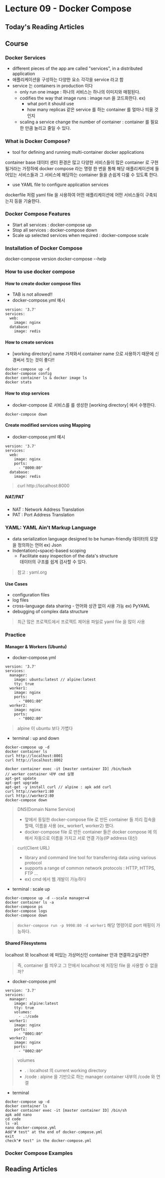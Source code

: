 # Lecture 09 - Docker Compose

## Today's Reading Articles

## Course
### Docker Services 
- different pieces of the app are called "services", in a distributed application
- 애플리케이션을 구성하는 다양한 요소 각각을 service 라고 함
- service 는 containers in production 이다
    - only run one image : 하나의 서비스는 하나의 이미지와 매핑된다.
    - codifies the way that image runs : image run 을 코드화한다.
        ex)
        - what port it should use
        - how many replicas 같은 service 를 하는 container 를 얼마나 띄울 것인지
    - scaling a service change the number of container : 
    container 를 필요한 만큼 늘리고 줄일 수 있다.

### What is Docker Compose?
- tool for defining and running multi-container docker applications

container base 데이터 센터 환경은 많고 다양한 서비스들이 많은 container 로 구현될거라는 가정하에
docker compose 라는 명령 한 번을 통해 해당 애플리케이션에 들어있는 서비스들과 그 서비스에 해당하는 
container 들을 손쉽게 다룰 수 있도록 한다.

- use YAML file to configure application services

dockerfile 처럼 yaml file 을 사용하여 어떤 애플리케이션에 어떤 서비스들이 구축되는지 등을 기술한다.

### Docker Compose Features
- Start all services : docker-compose up
- Stop all services : docker-compose down
- Scale up selected services when required : docker-compose scale

### Installation of Docker Compose
docker-compose version
docker-compose --help

### How to use docker compose
#### How to create docker compose files
- TAB is not allowed!!
- docker-compose.yml 예시
``` 
version: '3.7'
services:
  web:
    image: nginx
  database:
    image: redis
```

#### How to create services
- [working directory] name 가져와서 
container name 으로 사용하기 때문에 신경써서 짓는 것이 좋다!!
```
docker-compose up -d
docker-compose config
docker container ls & docker image ls
docker stats
```

#### How to stop services
- docker-compose 로 서비스를 를 생성한 [working directory] 에서 수행한다.
``` 
docker-compose down
```

#### Create modified services using Mapping
- docker-compose.yml 예시
``` 
version: '3.7'
services:
  web:
    image: nginx
    ports:
      - "8000:80"
  database:
    image: redis
```
> curl http://localhost:8000

##### NAT/PAT
- NAT : Network Address Translation
- PAT : Port Address Translation

### YAML: YAML Ain't Markup Language
- data serialization language designed to be human-friendly
데이터의 모양을 정의하는 언어 ex) Json
- Indentation(=space)-based scoping
    - Facilitate easy inspection of the data's structure   
    데이터의 구조를 쉽게 검사할 수 있다.

> 참고 : yaml.org

#### Use Cases
- configuration files
- log files
- cross-language data sharing - 언어와 상관 없이 사용 가능 ex) PyYAML
- debugging of complex data structure
> 최근 많은 프로젝트에서 프로젝트 제어용 파일로 yaml file 을 많이 사용

### Practice
#### Manager & Workers (Ubuntu)
- docker-compose.yml
``` 
version: '3.7'
services:
  manager:
    image: ubuntu:latest // alpine:latest
    tty: true
  worker1:
    image: nginx
    ports:
      - "8001:80"
  worker2:
    image: nginx
    ports:
      - "8002:80"
```
> alpine 이 ubuntu 보다 가볍다

- terminal : up and down
``` 
docker-compose up -d
docker container ls
curl http://localhost:8001
curl http://localhost:8002

docker container exec -it [master container ID] /bin/bash
// worker container 내부 cmd 실행
apt-get update
apt-get upgrade
apt-get -y install curl // alpine : apk add curl
curl http://worker1:80
curl http://worker2:80
docker-compose down
```

> DNS(Domain Name Service)   
> - 앞에서 동일한 docker-compose file 로 만든 container 들 끼리 접속을 할때, 
> 이름을 사용 (ex_ worker1, worker2) 했다.
> - docker-compose file 로 만든 container 들은 docker compose 에 의해서
> 자동으로 이름을 가지고 서로 연결 가능(IP address 대신)

> curl(Client URL)   
> - library and command line tool for transferring data using various protocol
> - supports a range of common network protocols : HTTP, HTTPS, FTP ...
> - ex) cmd 에서 웹 개발이 가능하다

- terminal : scale up
```
docker-compose up -d --scale manager=4
docker container ls -a
docker-compose ps
docker-compose logs
docker-compose down
```

> `docker-compose run -p 9998:80 -d worker1`
> 해당 명령어로 port 매핑이 가능하다.

#### Shared Filesystems
localhost 와 localhost 에 떠있는 가상머신인 container 안과 연결하고싶다면?
> 즉, container 를 띄우고 그 안에서 localhost 에 저장된 file 을 사용할 수 없을까?
- docker-compose.yml
``` 
version: '3.7'
services:
  manager:
    image: alpine:latest
    tty: true
    volumes:
      - .:/code
  worker1:
    image: nginx
    ports:
      - "8001:80"
  worker2:
    image: nginx
    ports:
      - "8002:80"
```
> volumes   
> - . : localhost 의 current working directory
> - /code : alpine 을 기반으로 하는 manager container 내부의 /code 와 연결

- terminal
``` 
docker-compose up -d
docker container ls
docker container exec -it [master container ID] /bin/sh
apk add nano
cd code
ls -al
nano docker-compose.yml
Add"# test" at the end of docker-compose.yml
exit
check"# test" in the docker-compose.yml
```

### Docker Compose Examples

## Reading Articles
